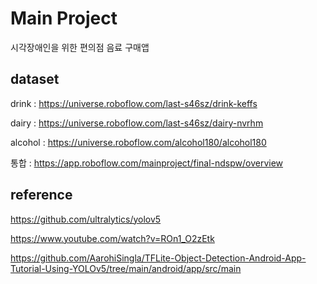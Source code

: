 # Main Project
시각장애인을 위한 편의점 음료 구매앱


## dataset

drink : https://universe.roboflow.com/last-s46sz/drink-keffs

dairy : https://universe.roboflow.com/last-s46sz/dairy-nvrhm

alcohol : https://universe.roboflow.com/alcohol180/alcohol180

통합 : https://app.roboflow.com/mainproject/final-ndspw/overview



## reference

https://github.com/ultralytics/yolov5

https://www.youtube.com/watch?v=ROn1_O2zEtk

https://github.com/AarohiSingla/TFLite-Object-Detection-Android-App-Tutorial-Using-YOLOv5/tree/main/android/app/src/main


